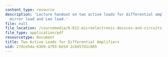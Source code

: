 ```yaml
---
content_type: resource
description: 'Lecture handout on two active loads for differential amplifiers: current
  mirror load and Lee load.'
file: null
file_location: /coursemedia/6-012-microelectronic-devices-and-circuits-fall-2009/27dce54a63b9a793be542cb457d1c865_MIT6_012F09_lec20_loads.pdf
file_type: application/pdf
resourcetype: Document
title: Two Active Loads for Differential Amplifiers
uid: 27dce54a-63b9-a793-be54-2cb457d1c865
---
```

